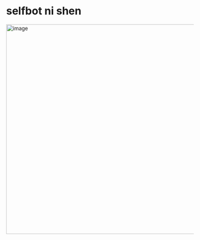 # selfbot ni shen

<img width="692" height="562" alt="image" src="https://github.com/user-attachments/assets/cbd225e0-8c7b-4f99-9c2c-d208d21b1676" />
